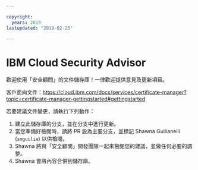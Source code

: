 ```yaml
---

copyright:
  years: 2019
lastupdated: "2019-02-25"

---
```


# IBM Cloud Security Advisor

歡迎使用「安全顧問」的文件儲存庫！一律歡迎提供意見及更新項目。

客戶面向文件：https://cloud.ibm.com/docs/services/certificate-manager?topic=certificate-manager-gettingstarted#gettingstarted





若要建議文件變更，請執行下列動作：

1. 建立此儲存庫的分支，並在分支中進行更新。
2. 當您準備好檢閱時，請將 PR 設為主要分支，並標記 Shawna Guilianelli (`smguilia`) 以供檢閱。
3. Shawna 將與「安全顧問」開發團隊一起來檢閱您的建議，並做任何必要的調整。
4. Shawna 會將內容合併到儲存庫。



